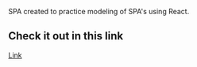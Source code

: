 SPA created to practice modeling of SPA's using React.

## Check it out in this link
[Link](www.porto-truck-spa.vercel.app)